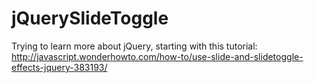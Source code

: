 # jQuerySlideToggle
Trying to learn more about jQuery, starting with this tutorial: http://javascript.wonderhowto.com/how-to/use-slide-and-slidetoggle-effects-jquery-383193/
